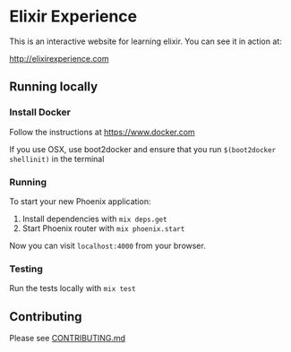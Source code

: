 # Elixir Experience

This is an interactive website for learning elixir. You can see it in action at:

http://elixirexperience.com

## Running locally

### Install Docker

Follow the instructions at https://www.docker.com

If you use OSX, use boot2docker and ensure that you run `$(boot2docker shellinit)` in the terminal

### Running

To start your new Phoenix application:

1. Install dependencies with `mix deps.get`
2. Start Phoenix router with `mix phoenix.start`

Now you can visit `localhost:4000` from your browser.

### Testing

Run the tests locally with `mix test`

## Contributing
Please see [CONTRIBUTING.md](CONTRIBUTING.md)
